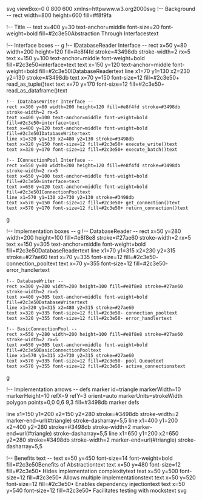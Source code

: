 svg viewBox=0 0 800 600 xmlns=httpwww.w3.org2000svg
  !-- Background --
  rect width=800 height=600 fill=#f8f9fa
  
  !-- Title --
  text x=400 y=30 text-anchor=middle font-size=20 font-weight=bold fill=#2c3e50Abstraction Through Interfacestext
  
  !-- Interface boxes --
  g
    !-- IDatabaseReader Interface --
    rect x=50 y=80 width=200 height=120 fill=#e8f4fd stroke=#3498db stroke-width=2 rx=5
    text x=150 y=100 text-anchor=middle font-weight=bold fill=#2c3e50«interface»text
    text x=150 y=120 text-anchor=middle font-weight=bold fill=#2c3e50IDatabaseReadertext
    line x1=70 y1=130 x2=230 y2=130 stroke=#3498db
    text x=70 y=150 font-size=12 fill=#2c3e50+ read_as_tuple()text
    text x=70 y=170 font-size=12 fill=#2c3e50+ read_as_dataframe()text
    
    !-- IDatabaseWriter Interface --
    rect x=300 y=80 width=200 height=120 fill=#e8f4fd stroke=#3498db stroke-width=2 rx=5
    text x=400 y=100 text-anchor=middle font-weight=bold fill=#2c3e50«interface»text
    text x=400 y=120 text-anchor=middle font-weight=bold fill=#2c3e50IDatabaseWritertext
    line x1=320 y1=130 x2=480 y2=130 stroke=#3498db
    text x=320 y=150 font-size=12 fill=#2c3e50+ execute_write()text
    text x=320 y=170 font-size=12 fill=#2c3e50+ execute_batch()text
    
    !-- IConnectionPool Interface --
    rect x=550 y=80 width=200 height=120 fill=#e8f4fd stroke=#3498db stroke-width=2 rx=5
    text x=650 y=100 text-anchor=middle font-weight=bold fill=#2c3e50«interface»text
    text x=650 y=120 text-anchor=middle font-weight=bold fill=#2c3e50IConnectionPooltext
    line x1=570 y1=130 x2=730 y2=130 stroke=#3498db
    text x=570 y=150 font-size=12 fill=#2c3e50+ get_connection()text
    text x=570 y=170 font-size=12 fill=#2c3e50+ return_connection()text
  g
  
  !-- Implementation boxes --
  g
    !-- DatabaseReader --
    rect x=50 y=280 width=200 height=100 fill=#e8f8e8 stroke=#27ae60 stroke-width=2 rx=5
    text x=150 y=305 text-anchor=middle font-weight=bold fill=#2c3e50DatabaseReadertext
    line x1=70 y1=315 x2=230 y2=315 stroke=#27ae60
    text x=70 y=335 font-size=12 fill=#2c3e50- connection_pooltext
    text x=70 y=355 font-size=12 fill=#2c3e50- error_handlertext
    
    !-- DatabaseWriter --
    rect x=300 y=280 width=200 height=100 fill=#e8f8e8 stroke=#27ae60 stroke-width=2 rx=5
    text x=400 y=305 text-anchor=middle font-weight=bold fill=#2c3e50DatabaseWritertext
    line x1=320 y1=315 x2=480 y2=315 stroke=#27ae60
    text x=320 y=335 font-size=12 fill=#2c3e50- connection_pooltext
    text x=320 y=355 font-size=12 fill=#2c3e50- error_handlertext
    
    !-- BasicConnectionPool --
    rect x=550 y=280 width=200 height=100 fill=#e8f8e8 stroke=#27ae60 stroke-width=2 rx=5
    text x=650 y=305 text-anchor=middle font-weight=bold fill=#2c3e50BasicConnectionPooltext
    line x1=570 y1=315 x2=730 y2=315 stroke=#27ae60
    text x=570 y=335 font-size=12 fill=#2c3e50- pool Queuetext
    text x=570 y=355 font-size=12 fill=#2c3e50- active_connectionstext
  g
  
  !-- Implementation arrows --
  defs
    marker id=triangle markerWidth=10 markerHeight=10 refX=9 refY=3 orient=auto markerUnits=strokeWidth
      polygon points=0,0 0,6 9,3 fill=#3498db
    marker
  defs
  
  line x1=150 y1=200 x2=150 y2=280 stroke=#3498db stroke-width=2 marker-end=url(#triangle) stroke-dasharray=5,5
  line x1=400 y1=200 x2=400 y2=280 stroke=#3498db stroke-width=2 marker-end=url(#triangle) stroke-dasharray=5,5
  line x1=650 y1=200 x2=650 y2=280 stroke=#3498db stroke-width=2 marker-end=url(#triangle) stroke-dasharray=5,5
  
  !-- Benefits text --
  text x=50 y=450 font-size=14 font-weight=bold fill=#2c3e50Benefits of Abstractiontext
  text x=50 y=480 font-size=12 fill=#2c3e50• Hides implementation complexitytext
  text x=50 y=500 font-size=12 fill=#2c3e50• Allows multiple implementationstext
  text x=50 y=520 font-size=12 fill=#2c3e50• Enables dependency injectiontext
  text x=50 y=540 font-size=12 fill=#2c3e50• Facilitates testing with mockstext
svg